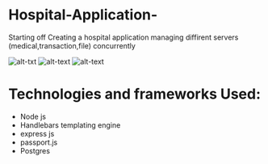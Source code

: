 # Hospital-Application-
Starting off Creating a hospital application managing diffirent servers (medical,transaction,file) concurrently

![alt-txt](https://seeklogo.com/images/N/nodejs-logo-FBE122E377-seeklogo.com.png)
![alt-text](https://encrypted-tbn0.gstatic.com/images?q=tbn:ANd9GcTnSFlHSt-wzUie8oWz7e1TowYf0rEewPH4zw&usqp=CAU)
![alt-text](https://encrypted-tbn0.gstatic.com/images?q=tbn:ANd9GcRPORgrlUhEVsUIayFGnk8sjiIYVWfqJQvVxg&usqp=CAU)

# Technologies and frameworks  Used:
- Node js
- Handlebars templating engine
- express js
- passport.js
- Postgres 
